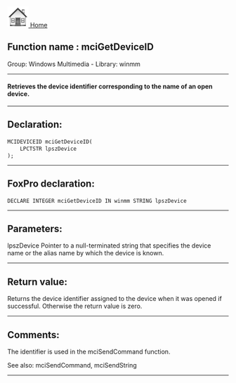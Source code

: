 [<img src="../../images/home.png"> Home ](https://github.com/VFPX/Win32API)  

## Function name : mciGetDeviceID
Group: Windows Multimedia - Library: winmm    
***  


#### Retrieves the device identifier corresponding to the name of an open device.
***  


## Declaration:
```foxpro  
MCIDEVICEID mciGetDeviceID(
	LPCTSTR lpszDevice
);  
```  
***  


## FoxPro declaration:
```foxpro  
DECLARE INTEGER mciGetDeviceID IN winmm STRING lpszDevice  
```  
***  


## Parameters:
lpszDevice
Pointer to a null-terminated string that specifies the device name or the alias name by which the device is known.  
***  


## Return value:
Returns the device identifier assigned to the device when it was opened if successful. Otherwise the return value is zero.  
***  


## Comments:
The identifier is used in the mciSendCommand function.  
  
See also: mciSendCommand, mciSendString   
  
***  

